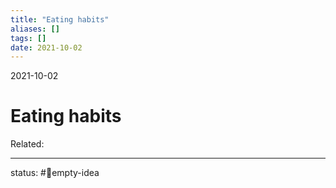 ```yaml
---
title: "Eating habits"
aliases: []
tags: []
date: 2021-10-02
---
```

2021-10-02
# Eating habits
Related:
___
status: #💭empty-idea